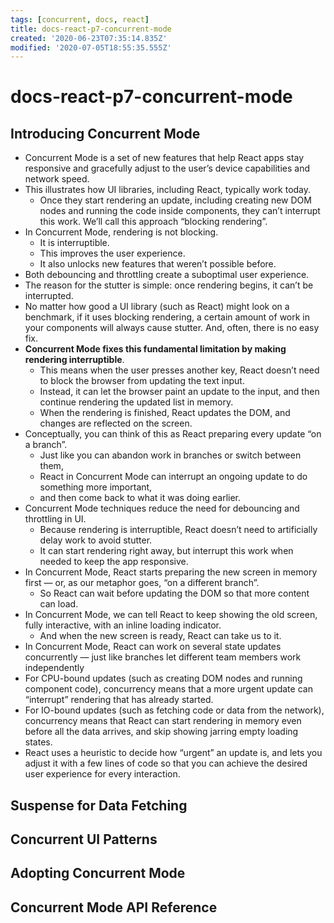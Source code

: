 ```yaml
---
tags: [concurrent, docs, react]
title: docs-react-p7-concurrent-mode
created: '2020-06-23T07:35:14.835Z'
modified: '2020-07-05T18:55:35.555Z'
---
```


# docs-react-p7-concurrent-mode

## Introducing Concurrent Mode

- Concurrent Mode is a set of new features that help React apps stay responsive and gracefully adjust to the user’s device capabilities and network speed.
- This illustrates how UI libraries, including React, typically work today. 
  - Once they start rendering an update, including creating new DOM nodes and running the code inside components, they can’t interrupt this work. We’ll call this approach “blocking rendering”.
- In Concurrent Mode, rendering is not blocking. 
  - It is interruptible.
  - This improves the user experience. 
  - It also unlocks new features that weren’t possible before. 
- Both debouncing and throttling create a suboptimal user experience.
- The reason for the stutter is simple: once rendering begins, it can’t be interrupted. 
- No matter how good a UI library (such as React) might look on a benchmark, if it uses blocking rendering, a certain amount of work in your components will always cause stutter. And, often, there is no easy fix.
- **Concurrent Mode fixes this fundamental limitation by making rendering interruptible**.
  - This means when the user presses another key, React doesn’t need to block the browser from updating the text input. 
  - Instead, it can let the browser paint an update to the input, and then continue rendering the updated list in memory. 
  - When the rendering is finished, React updates the DOM, and changes are reflected on the screen.
- Conceptually, you can think of this as React preparing every update “on a branch”. 
  - Just like you can abandon work in branches or switch between them, 
  - React in Concurrent Mode can interrupt an ongoing update to do something more important, 
  - and then come back to what it was doing earlier.
- Concurrent Mode techniques reduce the need for debouncing and throttling in UI. 
  - Because rendering is interruptible, React doesn’t need to artificially delay work to avoid stutter.
  - It can start rendering right away, but interrupt this work when needed to keep the app responsive.
- In Concurrent Mode, React starts preparing the new screen in memory first — or, as our metaphor goes, “on a different branch”. 
  - So React can wait before updating the DOM so that more content can load. 
- In Concurrent Mode, we can tell React to keep showing the old screen, fully interactive, with an inline loading indicator. 
  - And when the new screen is ready, React can take us to it.
- In Concurrent Mode, React can work on several state updates concurrently — just like branches let different team members work independently
- For CPU-bound updates (such as creating DOM nodes and running component code), concurrency means that a more urgent update can “interrupt” rendering that has already started.
- For IO-bound updates (such as fetching code or data from the network), concurrency means that React can start rendering in memory even before all the data arrives, and skip showing jarring empty loading states.
- React uses a heuristic to decide how “urgent” an update is, and lets you adjust it with a few lines of code so that you can achieve the desired user experience for every interaction.

## Suspense for Data Fetching

## Concurrent UI Patterns

## Adopting Concurrent Mode

## Concurrent Mode API Reference

